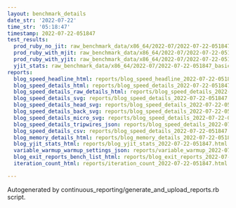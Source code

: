 ```yaml
---
layout: benchmark_details
date_str: '2022-07-22'
time_str: '05:18:47'
timestamp: 2022-07-22-051847
test_results:
  prod_ruby_no_jit: raw_benchmark_data/x86_64/2022-07/2022-07-22-051847_basic_benchmark_prod_ruby_no_jit.json
  prod_ruby_with_mjit: raw_benchmark_data/x86_64/2022-07/2022-07-22-051847_basic_benchmark_prod_ruby_with_mjit.json
  prod_ruby_with_yjit: raw_benchmark_data/x86_64/2022-07/2022-07-22-051847_basic_benchmark_prod_ruby_with_yjit.json
  yjit_stats: raw_benchmark_data/x86_64/2022-07/2022-07-22-051847_basic_benchmark_yjit_stats.json
reports:
  blog_speed_headline_html: reports/blog_speed_headline_2022-07-22-051847.html
  blog_speed_details_html: reports/blog_speed_details_2022-07-22-051847.html
  blog_speed_details_raw_details_html: reports/blog_speed_details_2022-07-22-051847.raw_details.html
  blog_speed_details_svg: reports/blog_speed_details_2022-07-22-051847.svg
  blog_speed_details_head_svg: reports/blog_speed_details_2022-07-22-051847.head.svg
  blog_speed_details_back_svg: reports/blog_speed_details_2022-07-22-051847.back.svg
  blog_speed_details_micro_svg: reports/blog_speed_details_2022-07-22-051847.micro.svg
  blog_speed_details_tripwires_json: reports/blog_speed_details_2022-07-22-051847.tripwires.json
  blog_speed_details_csv: reports/blog_speed_details_2022-07-22-051847.csv
  blog_memory_details_html: reports/blog_memory_details_2022-07-22-051847.html
  blog_yjit_stats_html: reports/blog_yjit_stats_2022-07-22-051847.html
  variable_warmup_warmup_settings_json: reports/variable_warmup_2022-07-22-051847.warmup_settings.json
  blog_exit_reports_bench_list_html: reports/blog_exit_reports_2022-07-22-051847.bench_list.html
  iteration_count_html: reports/iteration_count_2022-07-22-051847.html

---
```

Autogenerated by continuous_reporting/generate_and_upload_reports.rb script.
